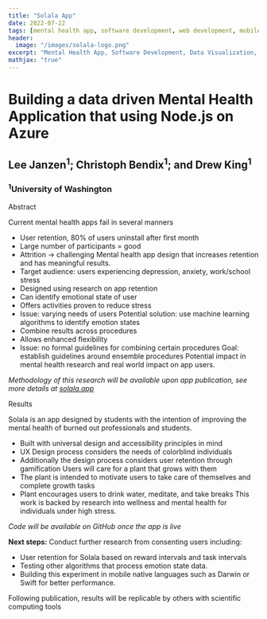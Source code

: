 ```yaml
---
title: "Solala App"
date: 2022-07-22
tags: [mental health app, software development, web development, mobile development]
header:
  image: "/images/solala-logo.png"
excerpt: "Mental Health App, Software Development, Data Visualization, Web Development, Mobile Development"
mathjax: "true"
---
```


# Building a data driven Mental Health Application that using Node.js on Azure

## Lee Janzen<sup>1</sup>; Christoph Bendix<sup>1</sup>; and Drew King<sup>1</sup>

### <sup>1</sup>University of Washington

Abstract

Current mental health apps fail in several manners
* User retention, 80% of users uninstall after first month
* Large number of participants = good
* Attrition -> challenging
Mental health app design that increases retention and has meaningful results.
* Target audience: users experiencing depression, anxiety, work/school stress
* Designed using research on app retention
* Can identify emotional state of user
* Offers activities proven to reduce stress
* Issue: varying needs of users
Potential solution: use machine learning algorithms to identify emotion states
* Combine results across procedures
* Allows enhanced flexibility
* Issue: no formal guidelines for combining certain procedures
Goal: establish guidelines around ensemble procedures
Potential impact in mental health research and real world impact on app users.


*Methodology of this research will be available upon app publication, see more details at [solala.app](solala.app)*


Results

Solala is an app designed by students with the intention of improving the mental health of burned out professionals and students.
* Built with universal design and accessibility principles in mind
* UX Design process considers the needs of colorblind individuals
* Additionally the design process considers user retention through gamification
Users will care for a plant that grows with them
* The plant is intended to motivate users to take care of themselves and complete growth tasks
* Plant encourages users to drink water, meditate, and take breaks
This work is backed by research into wellness and mental health for individuals under high stress.

*Code will be available on GitHub once the app is live*

**Next steps:**
Conduct further research from consenting users including:
* User retention for Solala based on reward intervals and task intervals
* Testing other algorithms that process emotion state data.
* Building this experiment in mobile native languages such as
Darwin or Swift for better performance.

Following publication, results will be replicable by others with scientific computing tools

